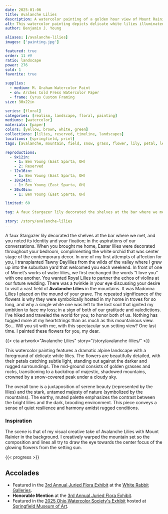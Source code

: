 ```yaml
---
date: 2025-01-06
title: Avalanche Lilies
description: A watercolor painting of a golden hour view of Mount Rainier with Avalanche Lilies as the main focus. A scene the artist hoped to share with his late Fiancee.
alt: This watercolor painting depicts delicate white lilies illuminated against a rugged alpine landscape with golden grasses, shadowed mountains, and a snow-capped peak under a golden hour sky.
author: Benjamin J. Young

aliases: [/avalanche-lilies]
images: ['painting.jpg']

featured: true
order: 11 #9
ratio: landscape
power: 276
sold: 1
favorite: true

supplies:
  - medium: M. Graham Watercolor Paint
  - on: Arches Cold Press Watercolor Paper
  - frame: Cyrus Custom Framing
size: 30x22in

series: [floral]
categories: [realism, landscape, floral, painting]
mediums: [watercolor]
materials: [paper]
colors: [yellow, brown, white, green]
collections: [lilies, reserved, timeline, landscapes]
locations: [springfield, print]
tags: [avalanche, mountain, field, snow, grass, flower, lily, petal, leaf, rock, warm, outside, autumn, aj, number two]

reproductions:
  - 9x12in:
    - 1: Ben Young (East Sparta, OH)
    - 2: Reserved
  - 12x16in:
    - 1: Ben Young (East Sparta, OH)
  - 18x24in:
    - 1: Ben Young (East Sparta, OH)
  - 30x40in:
    - 1: Ben Young (East Sparta, OH)

limited: 60

tag: A faux Stargazer lily decorated the shelves at the bar where we met, and you noted its identity and your fixation; in the aspirations of our conversations. When you brought me home, Easter lilies were decorated throughout your bedroom, complimenting the white orchid that was center stage of the contemporary decor. In one of my first attempts of affection for you, I transplanted Tawny Daylilies from the wilds of the valley where I grew up into the suburban yard that welcomed you each weekend. In front of one of Monet’s works of water lilies, we first exchanged the words “I love you” with one another. You wanted Royal Lilies to partner the echos of violins at our future wedding. There was a twinkle in your eye discussing your desire to visit a vast field of Avalanche lilies in the mountains. It was Madonna Lilies I placed on the mound of your grave. The repeated significance of the flowers is why they were symbolically hosted in my home in troves for so long, and why a single white one was left to the lost soul that ignited my ambition to face my loss; in a sign of both of our gratitude and valedictions. I’ve hiked and traveled the world for you; to honor both of us. Nothing has tugged more at my heartstrings than as much as this mountainous view. So… Will you sit with me, with this spectacular sun setting view? One last time. I painted these flowers for you, my dear.

story: /story/avalanche-lilies
---
```


A faux Stargazer lily decorated the shelves at the bar where we met, and you noted its identity and your fixation; in the aspirations of our conversations. When you brought me home, Easter lilies were decorated throughout your bedroom, complimenting the white orchid that was center stage of the contemporary decor. In one of my first attempts of affection for you, I transplanted Tawny Daylilies from the wilds of the valley where I grew up into the suburban yard that welcomed you each weekend. In front of one of Monet’s works of water lilies, we first exchanged the words “I love you” with one another. You wanted Royal Lilies to partner the echos of violins at our future wedding. There was a twinkle in your eye discussing your desire to visit a vast field of **Avalanche Lilies** in the mountains. It was Madonna Lilies I placed on the mound of your grave. The repeated significance of the flowers is why they were symbolically hosted in my home in troves for so long, and why a single white one was left to the lost soul that ignited my ambition to face my loss; in a sign of both of our gratitude and valedictions. I’ve hiked and traveled the world for you; to honor both of us. Nothing has tugged more at my heartstrings than as much as this mountainous view. So… Will you sit with me, with this spectacular sun setting view? One last time. I painted these flowers for you, my dear.

<!--more-->

{{< cta artwork="Avalanche Lilies" story="/story/avalanche-lilies/" >}}

This watercolor painting features a dramatic alpine landscape with a foreground of delicate white lilies. The flowers are beautifully detailed, with their petals catching subtle light, standing out against the darker and rugged surroundings. The mid-ground consists of golden grasses and rocks, transitioning to a backdrop of majestic, shadowed mountains, crowned by a snow-covered peak under a cloudy sky.

The overall tone is a juxtaposition of serene beauty (represented by the lilies) and the stark, untamed majesty of nature (symbolized by the mountains). The earthy, muted palette emphasizes the contrast between the bright lilies and the dark, brooding environment. This piece conveys a sense of quiet resilience and harmony amidst rugged conditions.

### Inspiration ###

The scene is that of my visual creative take of Avalanche Lilies with Mount Rainier in the background. I creatively warped the mountain set so the composition and lines all try to draw the eye towards the center focus of the glowing flowers from the setting sun.

{{< progress >}}

## Accolades ##

* Featured in the [3rd Annual Juried Flora Exhibit](https://www.whiterabbitgalleries.org/event-details/flora-3rd-annual-juried-exhibition-2025-01-17-16-00) at the [White Rabbit Galleries](https://www.whiterabbitgalleries.org).
* **Honorable Mention** at the [3rd Annual Juried Flora Exhibit](https://www.whiterabbitgalleries.org/event-details/flora-3rd-annual-juried-exhibition-2025-01-17-16-00).
* Featured in the [2025 Ohio Watercolor Society's Exhibit](https://www.ohiowatercolorsociety.org/watercolor-ohio-2025) hosted at [Springfield Museum of Art](https://www.springfieldart.net).